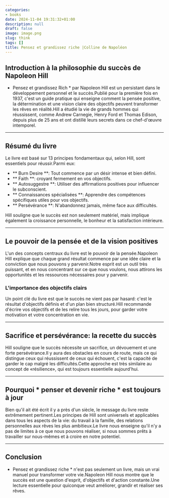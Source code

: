 ```yaml
---
categories:
- books
date: 2024-11-04 19:31:32+01:00
description: null
draft: false
image: image.png
slug: think
tags: []
title: Pensez et grandissez riche |Colline de Napoléon
---
```


## Introduction à la philosophie du succès de Napoleon Hill
* Pensez et grandissez Rich * par Napoleon Hill est un persistant dans le développement personnel et le succès.Publié pour la première fois en 1937, c'est un guide pratique qui enseigne comment la pensée positive, la détermination et une vision claire des objectifs peuvent transformer les rêves en réalité.Hill a étudié la vie de grands hommes qui réussissent, comme Andrew Carnegie, Henry Ford et Thomas Edison, depuis plus de 25 ans et ont distillé leurs secrets dans ce chef-d'œuvre intemporel.

---

## Résumé du livre
Le livre est basé sur 13 principes fondamentaux qui, selon Hill, sont essentiels pour réussir.Parmi eux:
- ** Burn Desire **: Tout commence par un désir intense et bien défini.
- ** Faith **: croyant fermement en vos objectifs.
- ** Autosuggestre **: Utiliser des affirmations positives pour influencer le subconscient.
- ** Connaissances spécialisées **: Apprendre des compétences spécifiques utiles pour vos objectifs.
- ** Persévérance **: N'abandonnez jamais, même face aux difficultés.

Hill souligne que le succès est non seulement matériel, mais implique également la croissance personnelle, le bonheur et la satisfaction intérieure.

---

## Le pouvoir de la pensée et de la vision positives
L'un des concepts centraux du livre est le pouvoir de la pensée.Napoleon Hill explique que chaque grand résultat commence par une idée claire et la conviction que nous pouvons y parvenir.Notre esprit est un outil très puissant, et en nous concentrant sur ce que nous voulons, nous attirons les opportunités et les ressources nécessaires pour y parvenir.

### L'importance des objectifs clairs
Un point clé du livre est que le succès ne vient pas par hasard: c'est le résultat d'objectifs définis et d'un plan bien structuré.Hill recommande d'écrire vos objectifs et de les relire tous les jours, pour garder votre motivation et votre concentration en vie.

---

## Sacrifice et persévérance: la recette du succès
Hill souligne que le succès nécessite un sacrifice, un dévouement et une forte persévérance.Il y aura des obstacles en cours de route, mais ce qui distingue ceux qui réussissent de ceux qui échouent, c'est la capacité de garder le cap malgré les difficultés.Cette approche est très similaire au concept de «résilience», qui est toujours essentielle aujourd'hui.

---

## Pourquoi * penser et devenir riche * est toujours à jour
Bien qu'il ait été écrit il y a près d'un siècle, le message du livre reste extrêmement pertinent.Les principes de Hill sont universels et applicables dans tous les aspects de la vie: du travail à la famille, des relations personnelles aux rêves les plus ambitieux.Le livre nous enseigne qu'il n'y a pas de limites à ce que nous pouvons réaliser, si nous sommes prêts à travailler sur nous-mêmes et à croire en notre potentiel.

---

## Conclusion
* Pensez et grandissez riche * n'est pas seulement un livre, mais un vrai manuel pour transformer votre vie.Napoleon Hill nous montre que le succès est une question d'esprit, d'objectifs et d'action constante.Une lecture essentielle pour quiconque veut améliorer, grandir et réaliser ses rêves.